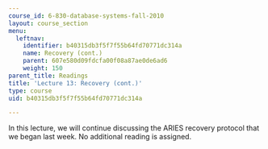 ```yaml
---
course_id: 6-830-database-systems-fall-2010
layout: course_section
menu:
  leftnav:
    identifier: b40315db3f5f7f55b64fd70771dc314a
    name: Recovery (cont.)
    parent: 607e580d09fdcfa00f08a87ae0de6ad6
    weight: 150
parent_title: Readings
title: 'Lecture 13: Recovery (cont.)'
type: course
uid: b40315db3f5f7f55b64fd70771dc314a

---
```


In this lecture, we will continue discussing the ARIES recovery protocol that we began last week. No additional reading is assigned.